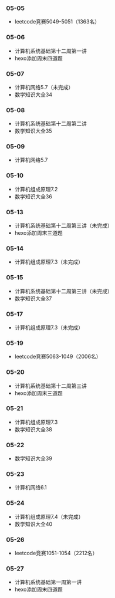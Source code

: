 ### 05-05
* leetcode竞赛5049-5051（1363名）
### 05-06
* 计算机系统基础第十二周第一讲
* hexo添加周末四道题
### 05-07
* 计算机网络5.7（未完成）
* 数学知识大全34
### 05-08
* 计算机系统基础第十二周第二讲
* 数学知识大全35
### 05-09
* 计算机网络5.7
### 05-10
* 计算机组成原理7.2
* 数学知识大全36
### 05-13
* 计算机系统基础第十二周第三讲（未完成）
* hexo添加周末三道题
### 05-14
* 计算机组成原理7.3（未完成）
### 05-15
* 计算机系统基础第十二周第三讲（未完成）
* 数学知识大全37
### 05-17
* 计算机组成原理7.3（未完成）
### 05-19
* leetcode竞赛5063-1049（2006名）
### 05-20
* 计算机系统基础第十二周第三讲
* hexo添加周末三道题
### 05-21
* 计算机组成原理7.3
* 数学知识大全38
### 05-22
* 数学知识大全39
### 05-23
* 计算机网络6.1
### 05-24
* 计算机组成原理7.4（未完成）
* 数学知识大全40
### 05-26
* leetcode竞赛1051-1054（2212名）
### 05-27
* 计算机系统基础第一周第一讲
* hexo添加周末四道题